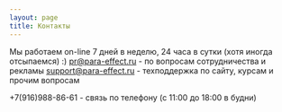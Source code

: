 ```yaml
---
layout: page
title: Контакты
---
```




Мы работаем on-line 7 дней в неделю, 24 часа в сутки (хотя иногда отсыпаемся) :)
pr@para-effect.ru - по вопросам сотрудничества и рекламы
support@para-effect.ru - техподдержка по сайту, курсам и прочим вопросам

+7(916)988-86-61 - связь по телефону (с 11:00 до 18:00 в будни)
